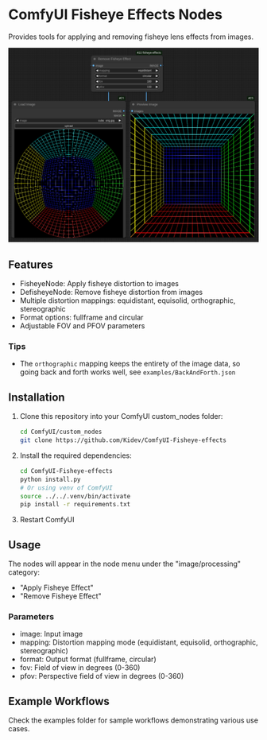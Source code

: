 # ComfyUI Fisheye Effects Nodes

Provides tools for applying and removing fisheye lens effects from images.

![Example](examples/CircularGrid.png)

## Features

- FisheyeNode: Apply fisheye distortion to images
- DefisheyeNode: Remove fisheye distortion from images
- Multiple distortion mappings: equidistant, equisolid, orthographic, stereographic
- Format options: fullframe and circular
- Adjustable FOV and PFOV parameters

### Tips
- The `orthographic` mapping keeps the entirety of the image data, so going back and forth works well, see `examples/BackAndForth.json`

## Installation

1. Clone this repository into your ComfyUI custom_nodes folder:
   ```bash
   cd ComfyUI/custom_nodes
   git clone https://github.com/Kidev/ComfyUI-Fisheye-effects
   ```

2. Install the required dependencies:
   ```bash
   cd ComfyUI-Fisheye-effects
   python install.py
   # Or using venv of ComfyUI
   source ../../.venv/bin/activate
   pip install -r requirements.txt
   ```

3. Restart ComfyUI

## Usage

The nodes will appear in the node menu under the "image/processing" category:
- "Apply Fisheye Effect"
- "Remove Fisheye Effect"

### Parameters

- image: Input image
- mapping: Distortion mapping mode (equidistant, equisolid, orthographic, stereographic)
- format: Output format (fullframe, circular)
- fov: Field of view in degrees (0-360)
- pfov: Perspective field of view in degrees (0-360)

## Example Workflows

Check the examples folder for sample workflows demonstrating various use cases.
